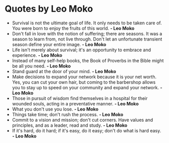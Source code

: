 # Quotes by Leo Moko

- Survival is not the ultimate goal of life. It only needs to be taken care of. You were born to enjoy the fruits of this world. **- Leo Moko**
- Don't fall in love with the notion of suffering; there are seasons. It was a season to learn from, not live through. Don't let an unfortunate transient season define your entire image. **- Leo Moko**
- Life isn't merely about survival; it's an opportunity to embrace and experience. **- Leo Moko**
- Instead of many self-help books, the Book of Proverbs in the Bible might be all you need. **- Leo Moko**
- Stand guard at the door of your mind. **- Leo Moko**
- Make decisions to expand your network because it is your net worth. Yes, you can cut your own hair, but coming to the barbershop allows you to stay up to speed on your community and expand your network. **- Leo Moko**
- Those in pursuit of wisdom find themselves in a hospital for their wounded souls, acting in a preventative manner. **- Leo Moko**
- What you don't use you lose. **- Leo Moko**
- Things take time; don't rush the process. **- Leo Moko**
- Commit to a vision and mission; don't cut corners. Have values and principles, and as a leader, read and study. **- Leo Moko**
- If it's hard, do it hard; if it's easy, do it easy; don't do what is hard easy. **- Leo Moko**
